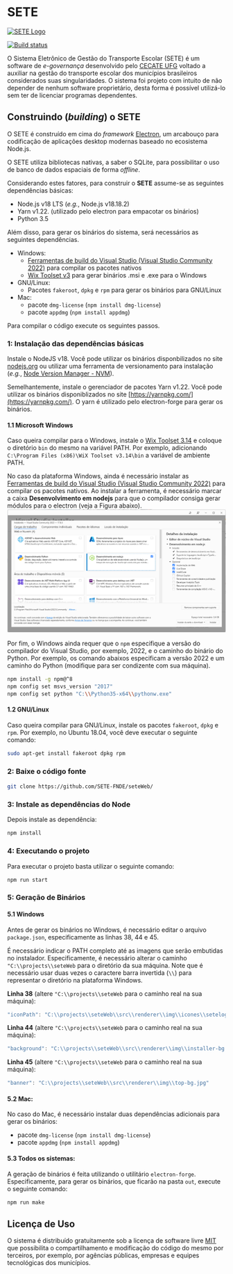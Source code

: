 # SETE
<a href="#">
<img src="https://files.cercomp.ufg.br/weby/up/767/o/setepretoPrancheta_1_4x.png" alt="SETE Logo" width="400">
</a>


[![Build status](https://ci.appveyor.com/api/projects/status/cx4goqaxwdv72v2d?svg=true)](https://ci.appveyor.com/project/marcosroriz/seteweb)


O Sistema Eletrônico de Gestão do Transporte Escolar (SETE) é um software de _e-governança_ desenvolvido pelo [CECATE UFG](https://transportes.fct.ufg.br/p/31447-apresentacao-do-cecate-ufg) voltado a auxiliar na gestão do transporte escolar dos municípios brasileiros considerados suas singularidades.  O sistema foi projeto com intuito de não depender de nenhum software proprietário, desta forma é possível utilizá-lo sem ter de licenciar programas dependentes.


## Construindo (*building*) o SETE

O SETE é construído em cima do *framework*  [Electron](https://github.com/electron/electron), um arcabouço para codificação de aplicações desktop modernas baseado no ecosistema Node.js. 

O SETE utiliza bibliotecas nativas, a saber o SQLite, para possibilitar o uso de banco de dados espaciais de forma *offline*. 

Considerando estes fatores, para construir o **SETE** assume-se as seguintes dependências básicas:
* Node.js v18 LTS (*e.g.*, Node.js v18.18.2)
* Yarn v1.22. (utilizado pelo electron para empacotar os binários)
* Python 3.5

Além disso, para gerar os binários do sistema, será necessários as seguintes dependências.
* Windows:
    * [Ferramentas de build do Visual Studio (Visual Studio Community 2022)](https://visualstudio.microsoft.com/pt-br/thank-you-downloading-visual-studio/?sku=Community&channel=Release&version=VS2022&source=VSLandingPage&cid=2030&passive=false) para compilar os pacotes nativos
    * [Wix Toolset v3](https://wixtoolset.org/docs/v3/releases/v3-14-0-6526/) para gerar binários .msi e .exe para o Windows
* GNU/Linux:
    * Pacotes `fakeroot`, `dpkg` e `rpm` para gerar os binários para GNU/Linux
* Mac:
    * pacote `dmg-license` (`npm install dmg-license`)
    * pacote `appdmg` (`npm install appdmg`)



Para compilar o código execute os seguintes passos.

### 1: Instalação das dependências básicas
Instale o NodeJS v18. Você pode utilizar os binários disponbilizados no site [nodejs.org](nodejs.org) ou utilizar uma ferramenta de versionamento para instalação (_e.g._, [Node Version Manager - NVM](https://github.com/nvm-sh/nvm)).

Semelhantemente, instale o gerenciador de pacotes Yarn v1.22. Você pode utilizar os binários disponiblizados no site [https://yarnpkg.com/](https://yarnpkg.com/). O yarn é utilizado pelo electron-forge para gerar os binários.

#### 1.1 Microsoft Windows
Caso queira compilar para o Windows, instale o [Wix Toolset 3.14](https://wixtoolset.org/docs/v3/releases/v3-14-0-6526/) e coloque o diretório `bin` do mesmo na variável PATH. Por exemplo, adicionando `C:\Program Files (x86)\WiX Toolset v3.14\bin` a variável de ambiente PATH.

No caso da plataforma Windows, ainda é necessário instalar as [Ferramentas de build do Visual Studio (Visual Studio Community 2022)](https://visualstudio.microsoft.com/pt-br/thank-you-downloading-visual-studio/?sku=Community&channel=Release&version=VS2022&source=VSLandingPage&cid=2030&passive=false) para compilar os pacotes nativos. Ao instalar a ferramenta, é necessário marcar a caixa **Desenvolvimento em nodejs** para que o compilador consiga gerar módulos para o electron (veja a Figura abaixo).
<img src="screenshots/visual_studio_installer.png" alt="Instalar Ferramentas de Build do Visual Studio" width="600" />

Por fim, o Windows ainda requer que o `npm` especifique a versão do compilador do Visual Studio, por exemplo, 2022, e o caminho do binário do Python. Por exemplo, os comando abaixos especificam a versão 2022 e um caminho do Python (modifique para ser condizente com sua máquina). 

```sh
npm install -g npm@^8
npm config set msvs_version "2017"
npm config set python "C:\\Python35-x64\\pythonw.exe"
```

#### 1.2 GNU/Linux

Caso queira compilar para GNU/Linux, instale os pacotes `fakeroot`, `dpkg` e `rpm`. 
Por exemplo, no Ubuntu 18.04, você deve executar o seguinte comando:
```sh
sudo apt-get install fakeroot dpkg rpm
```

### 2: Baixe o código fonte

```sh
git clone https://github.com/SETE-FNDE/seteWeb/
```

### 3: Instale as dependências do Node
Depois instale as dependência:

```sh
npm install
```

### 4: Executando o projeto

Para executar o projeto basta utilizar o seguinte comando:
```sh
npm run start
```

### 5: Geração de Binários

#### 5.1 Windows
Antes de gerar os binários no Windows, é necessário editar o arquivo `package.json`, especificamente as linhas 38, 44 e 45.

É necessário indicar o PATH completo até as imagens que serão embutidas no instalador.
Especificamente, é necessário alterar o caminho `"C:\\projects\\seteWeb` para o diretório da sua máquina. Note que é necessário usar duas vezes o caractere barra invertida (`\\`) para representar o diretório na plataforma Windows.

**Linha 38** (altere `"C:\\projects\\seteWeb` para o caminho real na sua máquina):
```js
"iconPath": "C:\\projects\\seteWeb\\src\\renderer\\img\\icones\\setelogo.ico",
```
**Linha 44** (altere `"C:\\projects\\seteWeb` para o caminho real na sua máquina):
```js
"background": "C:\\projects\\seteWeb\\src\\renderer\\img\\installer-bg.jpg"
```
**Linha 45** (altere `"C:\\projects\\seteWeb` para o caminho real na sua máquina):
```js
"banner": "C:\\projects\\seteWeb\\src\\renderer\\img\\top-bg.jpg"
```

#### 5.2 Mac:
No caso do Mac, é necessário instalar duas dependências adicionais para gerar os binários:
  * pacote `dmg-license` (`npm install dmg-license`)
  * pacote `appdmg` (`npm install appdmg`)

#### 5.3 Todos os sistemas:
A geração de binários é feita utilizando o utilitário `electron-forge`. Especificamente, para gerar os binários, que ficarão na pasta `out`, execute o seguinte comando:

```sh
npm run make
```
## Licença de Uso
O sistema é distribuído gratuitamente sob a licença de software livre [MIT](https://github.com/marcosroriz/sete/blob/master/LICENSE) que possibilita o compartilhamento e modificação do código do mesmo por terceiros, por exemplo, por agências públicas, empresas e equipes tecnológicas dos municípios.
